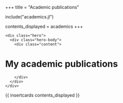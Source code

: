 +++
title = "Academic publications"

include("academics.jl")

contents_displayed = academics
+++

~~~
<div class="hero">
  <div class="hero-body">
    <div class="content">
~~~
# My academic publications


~~~
    </div>
  </div>
</div>
~~~

{{ insertcards contents_displayed }}
